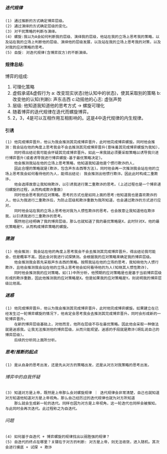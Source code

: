 ##### 迭代规律
    (1) 通过推断的方式确定博弈层级。
    (2) 通过演绎的方式确定层级的变化。
    (3) 对干扰策略的判断与演绎。
    (4) 螺旋:我以为A会如何判断我的层级、演绎我的层级，他站在我的立场上思考我的策略，以及站在我的立场上判断他的层级、演绎他的层级发展，以及站在我的立场上思考我的对策，以及对我的应对策略的思考。
    (5) 自旋: 对迭代规律(含博弈双方)的不断演绎。

#### 规律总结:
博弈的组成:
1. 可理化策略 
2. 虚假承诺&虚假行为
   a: 改变现实状态(他认知中的状态)，使其采取别的策略 b: 改变他的认知(判断): 声东击西 c:动摇他的心志: 虚张声势
3. 层级: 他知道我知道他的思考方式 -> 螺旋可理化
4. 随着博弈的迭代规律在迭代而螺旋博弈。
5. 2，3，4是可以互相作用互相影响的。这是4中迭代规律的内生规律。

#### 引诱
    (1) 他完成博弈晋升，他认为我会推测其完成博弈晋升，此时他完成博弈螺旋。同时他会推测：我会站在他的角度上思考我会不会去推测其完成博弈晋升(意味着其完成博弈螺旋为我知)，
        同时得出结论我可能会怀疑其完成博弈晋升。如此一来我就必须要采取策略以诱导我只进行博弈晋升(或者诱导我进行博弈螺旋-基于最优策略决定)。
        他会推测我站在他的立场上思考策略，他知道我知道他是个惯行欺诈的人，
        因此合理的策略就是(欺诈，包含声东击西等方法)。同时他会再一次推测我会站在他的立场上思考我会如何看待他的为人，能得出结论: 我会推测出他惯行欺诈。因此此时构成二重欺诈，
        他会选择故意让我知晓欺诈，以引诱我进行第二重欺诈的思考。(上述过程也是一个博弈递归螺旋的过程，从而构成欺诈重数)
        同时他会思考我的应对策略。思考的方式也是如同上面的思考:他知道我也是喜欢欺诈的人，他认为我进行二重欺诈后，为防止层级和欺诈重数为我所知道，也会通过欺诈的方式进行应对，
        同时他会站在我的立场上思考他对我为人惯性欺诈的思考。也会故意让我知道他在欺诈我，以引诱我进行二重欺诈的思考。
        既然他已经明确了我的博弈层级，那么也就知道了我的最优策略是X，此时针对X，他的最优策略是Y。从而构成博弈策略的螺旋。

##### 猜测
    (1) 他会推测: 我会站在他的角度上思考我会不会去推测其完成博弈晋升，得出结论我可能会，但是概率不高，因此会对我进行试探猜测。会根据我的应对策略来确定我的博弈层级。
        他会推测我会首先采取声东击西的策略。按照我站在他的立场的思考，我知晓他为人惯行欺诈，且他会推测我会站在他的立场上思考他会如何看待他的为人(知晓其人惯性欺诈)，
        同时他会推测我的应对策略，如(1)中所分析，他预期的应对策略是也是基于当前博弈层级形成的欺诈重数，因此他推测我的应对策略是X。但是如果我的应对策略是Y。则说明我的博弈层级比他高。

##### 迷惑
    (1) 他完成博弈晋升，他认为我会推测其完成博弈晋升，此时他完成博弈螺旋。如果建立在已经发生过一轮博弈螺旋的情况下，他肯定会思考我会去推测其完成博弈晋升。同时会形成新的一轮博弈晋升。
        在新的博弈层级基础上，对他而言，他所在层级不存在最优策略。因此他会采取一种做法就是迷惑我。让我无法推测他的博弈层级，从而只能观望。迷惑的手段就是欺诈(胡乱说自己的博弈层级)。
        后续的分析同上面所分析。

##### 思考/推断的起点
    (1) 是从自身的思考出发，还是先从对方的策略出发，还是从对方对我策略的思考出发。

###### 博弈中的自我怀疑
    (3) 知道对方是上帝，既然是上帝那么会对螺旋规律 ｜ 迭代规律会非常清楚，自己也就知道对方知道他知道对方是上帝视角。那么自己经历过的迭代规律也就为对方所知道
        那么就会生成新一轮的迭代。同样也因为对方是上帝视角，这一轮迭代也同样会被推知。与此同时会再次迭代。此过程称之为自迭代。

###### 问题
    (4) 如何基于自迭代 + 博弈螺旋的规律找出以弱胜强的规律？
    (5) 自迭代的终点在哪里？关键在于对方的判断: 对方是上帝，则无法收敛，进入随机。其次会进行摸底 + 试探 + 欺诈
        
